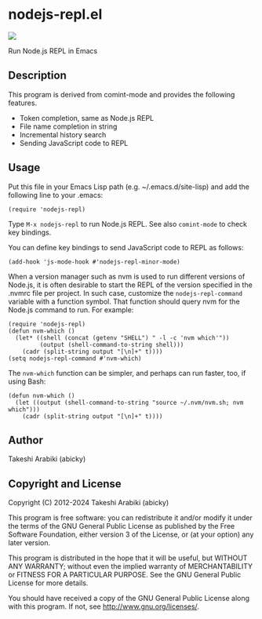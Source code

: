 nodejs-repl.el
===================================

![](https://github.com/abicky/nodejs-repl.el/workflows/CI/badge.svg)

Run Node.js REPL in Emacs

Description
-----------

This program is derived from comint-mode and provides the following features.

* Token completion, same as Node.js REPL
* File name completion in string
* Incremental history search
* Sending JavaScript code to REPL

Usage
-----

Put this file in your Emacs Lisp path (e.g. ~/.emacs.d/site-lisp)
and add the following line to your .emacs:

```elisp
(require 'nodejs-repl)
```

Type `M-x nodejs-repl` to run Node.js REPL.
See also `comint-mode` to check key bindings.

You can define key bindings to send JavaScript code to REPL as follows:

```elisp
(add-hook 'js-mode-hook #'nodejs-repl-minor-mode)
```

When a version manager such as nvm is used to run different versions
of Node.js, it is often desirable to start the REPL of the version
specified in the .nvmrc file per project.  In such case, customize the
`nodejs-repl-command` variable with a function symbol.  That function
should query nvm for the Node.js command to run.  For example:

```elisp
(require 'nodejs-repl)
(defun nvm-which ()
  (let* ((shell (concat (getenv "SHELL") " -l -c 'nvm which'"))
         (output (shell-command-to-string shell)))
    (cadr (split-string output "[\n]+" t))))
(setq nodejs-repl-command #'nvm-which)
```

The `nvm-which` function can be simpler, and perhaps can run faster,
too, if using Bash:

```elisp
(defun nvm-which ()
  (let ((output (shell-command-to-string "source ~/.nvm/nvm.sh; nvm which")))
    (cadr (split-string output "[\n]+" t))))
```

Author
------

Takeshi Arabiki (abicky)


Copyright and License
---------------------

Copyright (C) 2012-2024  Takeshi Arabiki (abicky)

This program is free software: you can redistribute it and/or modify
it under the terms of the GNU General Public License as published by
the Free Software Foundation, either version 3 of the License, or
(at your option) any later version.

This program is distributed in the hope that it will be useful,
but WITHOUT ANY WARRANTY; without even the implied warranty of
MERCHANTABILITY or FITNESS FOR A PARTICULAR PURPOSE.  See the
GNU General Public License for more details.

You should have received a copy of the GNU General Public License
along with this program.  If not, see <http://www.gnu.org/licenses/>.

